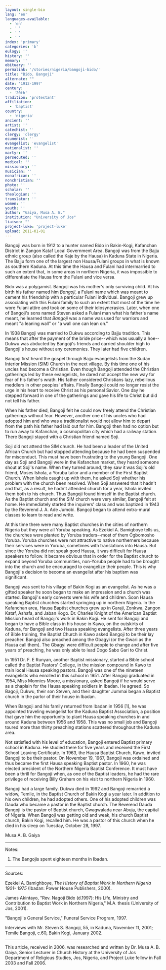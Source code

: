 ```yaml
---
layout: single-bio
lang: 'en'
languages-available:
  - 'en'
  - ' '
  - ' '
  - ' '
index: 'primary'
categories: 'b'
eulogy: ''
history: ''
memory: ''
obituary: ''
permalink: '/stories/nigeria/bangoji-bido/'
title: "Bido, Bangoji"
alternate: ""
date: '1912-1997'
century:
  - '20th'
tradition: 'protestant'
affiliation:
  - 'baptist'
country:
  - 'nigeria'
ancient: ''
artist: ''
catechist: ''
clergy: 'clergy'
ecumenist: ''
evangelist: 'evangelist'
nationalist: ''
martyr: ''
persecuted: ''
medical: ''
missionary: ''
musician: ''
nonafrican: ''
nonchristian: ''
photo: ''
scholar: ''
theologian: ''
translator: ''
women: ''
youth: ''
author: "Gaiya, Musa A. B."
institution: "University of Jos"
liaison: ""
project-luke: 'project-luke'
upload: 2011-01-01
---
```




Bangoji was born in 1912 to a hunter named Bido in Bakin-Kogi, Kafanchan District in Zangon Kataf Local Government Area. Bangoji was from the Bajju ethnic group (also called the Kaje by the Hausa) in Kaduna State in Nigeria. The Bajju form one of the largest non Hausa/Fulani groups in what is known as southern Kaduna. At this time the Hausa and Fulani had intermarried to such an extent that, in some areas in northern Nigeria, it was impossible to differentiate the Hausa from the Fulani and vice versa.

Bido was a polygamist. Bangoji was his mother's only surviving child. At his birth his father named him *Bangoji*, a Fulani name which was meant to cement his friendship with a particular Fulani individual. Bangoji grew up associating with this Fulani family to such an extent that most of the time he wore Fulani attire and took on some of their idiosyncrasies. Later, when one of Bangoji's sons named Steven asked a Fulani man what his father's name meant, he learned that *Bangoji* was a name was used for warriors and meant "a leaning wall" or "a wall one can lean on."

In 1938 Bangoji was married to Dukwu according to Bajju tradition. This means that after the payment of the bride price--which was usually a hoe--Dukwu was abducted by Bangoji's friends and carried shoulder high to Bangoji's house without any ceremonies. They later had five children.

Bangoji first heard the gospel through Bajju evangelists from the Sudan Interior Mission (SIM) Church in the next village. By this time one of his uncles had become a Christian. Even though Bangoji attended the Christian gatherings led by these evangelists, he dared not accept the new way for fear of his father's wrath. His father considered Christians lazy, rebellious meddlers in other peoples' affairs. Finally Bangoji could no longer resist the urge in his heart to receive Christ as his personal Savior. One day he stepped forward in one of the gatherings and gave his life to Christ but did not tell his father.

When his father died, Bangoji felt he could now freely attend the Christian gatherings without fear. However, another one of his uncles who had adopted him and who was a traditionalist would not allow him to depart from the path his father had laid out for him.  Bangoji then had no option but to run away to Kafanchan, a cosmopolitan city which had a railway station. There Bangoji stayed with a Christian friend named Soji.

Soji did not attend the SIM church. He had been a leader of the United African Church but had stopped attending because he had been suspended for misconduct. This must have been frustrating to the young Bangoji. One day as Soji and Bangoji were in the Kafanchan market, they heard someone shout at Soji's name. When they turned around, they saw it was Soji's old friend, Moses Ishola, a Yoruba tailor and a member of the First Baptist Church. When Ishola caught up with them, he asked Soji whether his problem with the church been resolved. When Soji answered that it hadn't and that, as a result, he hadn't attended church for a year, Ishola invited them both to his church. Thus Bangoji found himself in the Baptist church. As the Baptist church and the SIM church were very similar, Bangoji felt at home. He immediately started the inquirers' class and was baptized in 1943 by the Reverend J. A. Ade Jumobi. Bangoji began to attend extra-mural classes to learn to read and write.

At this time there were many Baptist churches in the cities of northern Nigeria but they were all Yoruba speaking. As Ezekiel A. Bamigboye tells us, the churches were planted by Yoruba traders--most of them Ogbomosho Yoruba. Yoruba churches were not attractive to native northerners because their services were in Yoruba, sometimes with translations into Hausa. But since the Yoruba did not speak good Hausa, it was difficult for Hausa speakers to follow. It became obvious that in order for the Baptist church to expand beyond Yoruba communities, non-Yoruba people had to be brought into the church and be encouraged to evangelize their people. This is why Bangoji's decision to become an evangelist after his baptism was significant.

Bangoji was sent to his village of Bakin Kogi as an evangelist. As he was a gifted speaker he soon began to make an impression and a church was started. Bangoji's early converts were his wife and children. Soon Hausa speaking Baptist churches started springing up in northern Nigeria. In the Kafanchan area, Hausa Baptist churches grew up in Garaji, Zonkwa, Zangon Kataf, Ashafa, and Jaban Kogo. Dr. Charles Knight of the American Baptist Mission heard of Bangoji's work in Bakin Kogi. He sent for Bangoji and began to have a Bible class in his house in Kawo, on the outskirts of Kaduna, for Bangoji and two Hausa speaking evangelists. After three years of Bible training, the Baptist Church in Kawo asked Bangoji to be their lay preacher. Bangoji also preached among the Gbagyi (or the Gwari as the Hausa call them). The Gbagyi were difficult people to change and after five years of preaching, he was only able to lead Dogo Sabo Gari to Christ.

In 1951 Dr. F. E Runyan, another Baptist missionary, started a Bible school called the Baptist Pastors' College, in the mission compound in Kawo to train local Hausa speaking pastors. Bangoji was one of the nineteen evangelists who enrolled in this school in 1951. After Bangoji graduated in 1954, Miss Monnies Moore, a missionary, asked Bangoji if he would serve as a chaplain for the Hausa speaking soldiers in Ibadan. He agreed. So Bagoji, Dukwu, their son Steven, and their daughter Jummai began a Baptist church in the parlor of their house in Ibadan.

When Bangoji and his family returned from Ibadan in 1956 [1], he was appointed traveling evangelist for the Kaduna Baptist Association, a position that gave him the opportunity to plant Hausa speaking churches in and around Kaduna between 1956 and 1958. This was no small job and Bangoji toured more than thirty preaching stations scattered throughout the Kaduna area.

Not satisfied with his level of education, Bangoji entered Baptist primary school in Kaduna. He studied there for five years and received the First School Leaving Certificate. In 1963, the Hausa Baptist Church, Kawo, invited Bangoji to be their pastor. On November 19, 1967, Bangoji was ordained and thus became the first Hausa speaking Baptist pastor. In 1960, he was elected president of the Northern Nigeria Baptist Conference. It must have been a thrill for Bangoji when, as one of the Baptist leaders, he had the rare privilege of receiving Billy Graham on his visit to northern Nigeria in 1960.

Bangoji had a large family. Dukwu died in 1992 and Bangoji
remarried a widow, Temile, in the Baptist Church of Bakin
Kogi a year later. In addition to his own children, he had
adopted others. One of his adopted children was Dauda who
became a pastor in the Baptist church. The Reverend Dauda
Bangoji is the pastor of Baptist church, Gwagwalada near Abuja,
the capital of Nigeria. When Bangoji was getting old and weak,
his church Baptist church, Bakin Kogi, recalled him. He was
a pastor of this church when he died in his sleep on Tuesday,
October 28, 1997.

Musa A. B. Gaiya

---

Notes:

1. The Bangojis spent eighteen months in Ibadan.

---

Sources:

Ezekiel A. Bamighboye, *The History of Baptist Work in Northern Nigeria 1901- 1975* (Ibadan: Power House Publishers, 2000).

James Akintayo, "Rev. Nagoji Bido (d.1997): His Life, Ministry and Contribution to Baptist Work in Northern Nigeria," M.A. thesis (University of Jos, 2001).

"Bangoji's General Service," Funeral Service Program, 1997.

Interviews with Mr. Steven S. Bangoji, 55, in Kaduna, November 11, 2001; Temile Bangoji, c.60,  Bakin Kogi, January 2002.

---

This article, received in 2006, was researched and written by Dr. Musa A. B. Gaiya, Senior Lecturer in Church History at the University of Jos Department of Religious Studies, Jos, Nigeria, and Project Luke fellow in Fall 2003 and Fall 2006.
